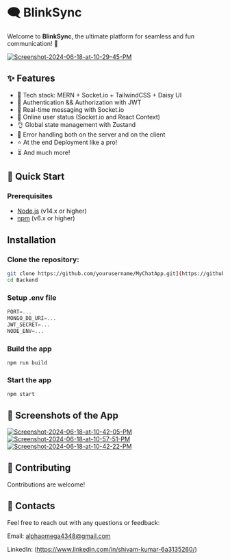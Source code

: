 # 🗨️ BlinkSync

Welcome to **BlinkSync**, the ultimate platform for seamless and fun communication! 🌟


<a href="https://ibb.co/cYCDnP0"><img src="https://i.ibb.co/dmLGYSF/Screenshot-2024-06-18-at-10-29-45-PM.png" alt="Screenshot-2024-06-18-at-10-29-45-PM" border="0"></a>
## ✨ Features

-   🌟 Tech stack: MERN + Socket.io + TailwindCSS + Daisy UI
-   🎃 Authentication && Authorization with JWT
-   👾 Real-time messaging with Socket.io
-   🚀 Online user status (Socket.io and React Context)
-   👌 Global state management with Zustand
-   🐞 Error handling both on the server and on the client
-   ⭐ At the end Deployment like a pro!
-   ⏳ And much more!

## 🚀 Quick Start

### Prerequisites

- [Node.js](https://nodejs.org/) (v14.x or higher)
- [npm](https://www.npmjs.com/) (v6.x or higher)

## Installation


### Clone the repository:

   ```bash
   git clone https://github.com/yourusername/MyChatApp.git](https://github.com/alphaomega4348/BlinkSync.git
   cd Backend
```


### Setup .env file

```js
PORT=...
MONGO_DB_URI=...
JWT_SECRET=...
NODE_ENV=...
```


 ### Build the app

```shell
npm run build
```


### Start the app

```shell
npm start
```


## 📸 Screenshots of the App

<a href="https://ibb.co/T4x6TF4"><img src="https://i.ibb.co/y6ctRb6/Screenshot-2024-06-18-at-10-42-05-PM.png" alt="Screenshot-2024-06-18-at-10-42-05-PM" border="0"></a>
<a href="https://ibb.co/17M9CgM"><img src="https://i.ibb.co/2WSjz9S/Screenshot-2024-06-18-at-10-57-51-PM.png" alt="Screenshot-2024-06-18-at-10-57-51-PM" border="0"></a>
<a href="https://ibb.co/MgR4V0c"><img src="https://i.ibb.co/HKrsz8t/Screenshot-2024-06-18-at-10-42-22-PM.png" alt="Screenshot-2024-06-18-at-10-42-22-PM" border="0"></a>


## 🤝 Contributing

Contributions are welcome! 


## 📩 Contacts

Feel free to reach out with any questions or feedback:

Email: alphaomega4348@gmail.com

LinkedIn: (https://www.linkedin.com/in/shivam-kumar-6a3135260/)
